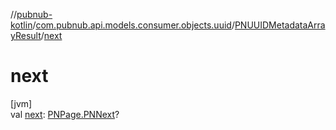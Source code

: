 //[pubnub-kotlin](../../../index.md)/[com.pubnub.api.models.consumer.objects.uuid](../index.md)/[PNUUIDMetadataArrayResult](index.md)/[next](next.md)

# next

[jvm]\
val [next](next.md): [PNPage.PNNext](../../com.pubnub.api.models.consumer.objects/-p-n-page/-p-n-next/index.md)?
